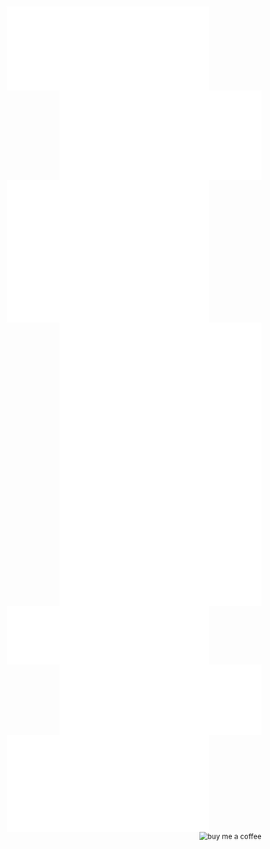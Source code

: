 <img alt="🦁" align="left" width="400px" src="https://github.com/dlion/dlion/blob/main/metrics.svg">
<a href="https://domenicoluciani.com"><img alt="🦁" align="right" width="400px" src="https://github.com/dlion/dlion/blob/main/rss.svg"></a>
<img alt="🦁" align="left" width="400px" src="https://github.com/dlion/dlion/blob/main/calendar.svg">
<img alt="🦁" align="right" width="400px" src="https://github.com/dlion/dlion/blob/main/habits.svg">
<img alt="🦁" align="left" width="400px" src="https://github.com/dlion/dlion/blob/main/languages.svg">
<img alt="🦁" align="right" width="400px" src="https://github.com/dlion/dlion/blob/main/activity.svg">
<img alt="🦁" align="left" width="400px" src="https://github.com/dlion/dlion/blob/main/stack.svg">

</p>
<a href="https://ko-fi.com/I2I23YM3I"><img alt="buy me a coffee" align="right" src="https://ko-fi.com/img/githubbutton_sm.svg"></a>

